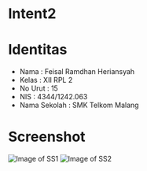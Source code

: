 # Intent2

# Identitas
* Nama : Feisal Ramdhan Heriansyah
* Kelas : XII RPL 2
* No Urut : 15
* NIS : 4344/1242.063
* Nama Sekolah : SMK Telkom Malang

# Screenshot
![Image of SS1](http://imageshack.com/a/img923/7420/qZaz3a.png)
![Image of SS2](http://imageshack.com/a/img921/7335/4OLaIh.png)
